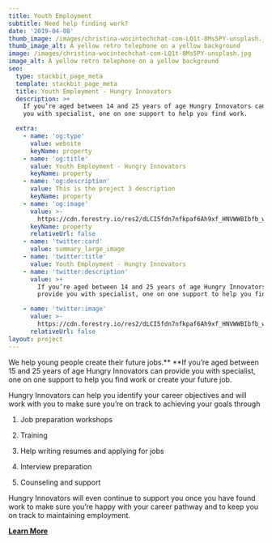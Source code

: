 ```yaml
---
title: Youth Employment
subtitle: Need help finding work?
date: '2019-04-08'
thumb_image: /images/christina-wocintechchat-com-LQ1t-8Ms5PY-unsplash.jpg
thumb_image_alt: A yellow retro telephone on a yellow background
image: /images/christina-wocintechchat-com-LQ1t-8Ms5PY-unsplash.jpg
image_alt: A yellow retro telephone on a yellow background
seo:
  type: stackbit_page_meta
  template: stackbit_page_meta
  title: Youth Employment - Hungry Innovators
  description: >+
    If you’re aged between 14 and 25 years of age Hungry Innovators can provide
    you with specialist, one on one support to help you find work.

  extra:
    - name: 'og:type'
      value: website
      keyName: property
    - name: 'og:title'
      value: Youth Employment - Hungry Innovators
      keyName: property
    - name: 'og:description'
      value: This is the project 3 description
      keyName: property
    - name: 'og:image'
      value: >-
        https://cdn.forestry.io/res2/dLCI5fdn7nfkpaf6Ah9xf_HNVWWBIbfb_wdhXlQuRYM/fit/512/512/sm/0/aHR0cHM6Ly9hcHAu/Zm9yZXN0cnkuaW8v/cmFpbHMvYWN0aXZl/X3N0b3JhZ2UvYmxv/YnMvZXlKZmNtRnBi/SE1pT25zaWJXVnpj/MkZuWlNJNklrSkJh/SEJDVUVVek1WRXdQ/U0lzSW1WNGNDSTZi/blZzYkN3aWNIVnlJ/am9pWW14dllsOXBa/Q0o5ZlE9PS0tZDQ3/YjVkODExMWQ1YTMw/YjE5NmRjZWE3MWI5/NTIyODUxZTQ0ZDY2/OS9jaHJpc3RpbmEt/d29jaW50ZWNoY2hh/dC1jb20tTFExdC04/TXM1UFktdW5zcGxh/c2guanBn
      keyName: property
      relativeUrl: false
    - name: 'twitter:card'
      value: summary_large_image
    - name: 'twitter:title'
      value: Youth Employment - Hungry Innovators
    - name: 'twitter:description'
      value: >+
        If you’re aged between 14 and 25 years of age Hungry Innovators can
        provide you with specialist, one on one support to help you find work.

    - name: 'twitter:image'
      value: >-
        https://cdn.forestry.io/res2/dLCI5fdn7nfkpaf6Ah9xf_HNVWWBIbfb_wdhXlQuRYM/fit/512/512/sm/0/aHR0cHM6Ly9hcHAu/Zm9yZXN0cnkuaW8v/cmFpbHMvYWN0aXZl/X3N0b3JhZ2UvYmxv/YnMvZXlKZmNtRnBi/SE1pT25zaWJXVnpj/MkZuWlNJNklrSkJh/SEJDVUVVek1WRXdQ/U0lzSW1WNGNDSTZi/blZzYkN3aWNIVnlJ/am9pWW14dllsOXBa/Q0o5ZlE9PS0tZDQ3/YjVkODExMWQ1YTMw/YjE5NmRjZWE3MWI5/NTIyODUxZTQ0ZDY2/OS9jaHJpc3RpbmEt/d29jaW50ZWNoY2hh/dC1jb20tTFExdC04/TXM1UFktdW5zcGxh/c2guanBn
      relativeUrl: false
layout: project
---
```

We help young people create their future jobs.\*\* \*\*If you’re aged between 15 and 25 years of age Hungry Innovators can provide you with specialist, one on one support to help you find work or create your future job.

Hungry Innovators can help you identify your career objectives and will work with you to make sure you’re on track to achieving your goals through

1.  Job preparation workshops

2.  Training

3.  Help writing resumes and applying for jobs

4.  Interview preparation

5.  Counseling and support

Hungry Innovators will even continue to support you once you have found work to make sure you’re happy with your career pathway and to keep you on track to maintaining employment.

[**Learn More**](https://hungryinnovators.com.au/contact/)
